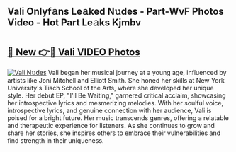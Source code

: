 ## Vali Onlyf𝚊ns Le𝚊ked N𝚞des - Part-WvF Photos Video - Hot Part Le𝚊ks Kjmbv

# <h2><a href="http://ac23421.deff.icu/?id=Vali">🔗 New 👉🔴 Vali VIDEO Photos</a></h2>

[![Vali N𝚞des](https://i.imgur.com/rIISA9y.gif)](http://ac23421.deff.icu/?id=Vali)
Vali began her musical journey at a young age, influenced by artists like Joni Mitchell and Elliott Smith. She honed her skills at New York University's Tisch School of the Arts, where she developed her unique style. Her debut EP, "I'll Be Waiting," garnered critical acclaim, showcasing her introspective lyrics and mesmerizing melodies. With her soulful voice, introspective lyrics, and genuine connection with her audience, Vali is poised for a bright future. Her music transcends genres, offering a relatable and therapeutic experience for listeners. As she continues to grow and share her stories, she inspires others to embrace their vulnerabilities and find strength in their uniqueness.
